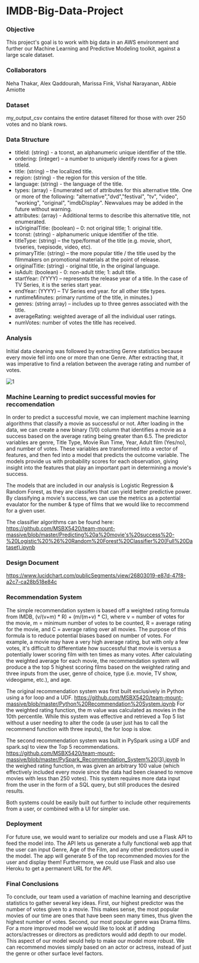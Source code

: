 # IMDB-Big-Data-Project

### Objective
This project's goal is to work with big data in an AWS environment and further our Machine Learning and Predictive Modeling toolkit, against a large scale dataset.

### Collaborators
Neha Thakar, Alex Qaddourah, Marissa Fink, Vishal Narayanan, Abbie Amiotte

### Dataset
my_output_csv contains the entire dataset filtered for those with over 250 votes and no blank rows.

### Data Structure
- titleId: (string) - a tconst, an alphanumeric unique identifier of the title.
- ordering: (integer) – a number to uniquely identify rows for a given titleId.
- title: (string) – the localized title.
- region: (string) - the region for this version of the title.
- language: (string) - the language of the title.
- types: (array) - Enumerated set of attributes for this alternative title. One or more of the following: "alternative","dvd","festival", "tv", "video", "working", "original", "imdbDisplay". Newvalues may be added in the future without warning.
- attributes: (array) - Additional terms to describe this alternative title, not enumerated.
- isOriginalTitle: (boolean) – 0: not original title; 1: original title.
- tconst: (string) - alphanumeric unique identifier of the title.
- titleType: (string) – the type/format of the title (e.g. movie, short, tvseries, tvepisode, video, etc).
- primaryTitle: (string) – the more popular title / the title used by the filmmakers on promotional materials at the point of release.
- originalTitle: (string) - original title, in the original language.
- isAdult: (boolean) - 0: non-adult title; 1: adult title.
- startYear: (YYYY) – represents the release year of a title. In the case of TV Series, it is the series start year.
- endYear: (YYYY) – TV Series end year. for all other title types.
- runtimeMinutes: primary runtime of the title, in minutes.)
- genres: (string array) – includes up to three genres associated with the title.
- averageRating: weighted average of all the individual user ratings.
- numVotes: number of votes the title has received.

### Analysis
Initial data cleaning was followed by extracting Genre statistics because every movie fell into one or more than one Genre. After extracting that, it was imperative to find a relation between the average rating and number of votes.

![1](https://user-images.githubusercontent.com/59902500/80539493-d61a3c80-8964-11ea-9972-c82eee4fff28.PNG)

### Machine Learning to predict successful movies for reccomendation
In order to predict a successful movie, we can implement machine learning algorithms that classify a movie as successful or not. After loading in the data, we can create a new binary (1/0) column that identifies a movie as a success based on the average rating being greater than 6.5. The predictor variables are genre, Title Type, Movie Run Time, Year, Adult film (Yes/no), and number of votes. These variables are transformed into a vector of features, and then fed into a model that predicts the outcome variable. The models provide us with probability scores for each observation, giving insight into the features that play an important part in determining a movie's success.

The models that are included in our analysis is Logistic Regression & Random Forest, as they are classifers that can yield better predictive power. By classifying a movie's success, we can use the metrics as a potential evaulator for the number & type of films that we would like to reccommend for a given user.

The classifier algorithms can be found here: https://github.com/MSBX5420/team-mount-massive/blob/master/Predicting%20a%20movie's%20success%20-%20Logistic%20%26%20Random%20Forest%20Classifier%20(Full%20Dataset).ipynb

### Design Document
https://www.lucidchart.com/publicSegments/view/26803019-e87d-47f8-a2c7-ca28b518e84c

### Recommendation System
The simple recommendation system is based off a weighted rating formula from IMDB, (v/(v+m) * R) + (m/(m+v) * C), where v = number of votes for the movie, m = minimum number of votes to be counted, R = average rating for the movie, and C = average rating over all movies. The purpose of this formula is to reduce potential biases based on number of votes. For example, a movie may have a very high average rating, but with only a few votes, it's difficult to differentiate how successful that movie is versus a potentially lower scoring film with ten times as many votes. After calculating the weighted average for each movie, the recommendation system will produce a the top 5 highest scoring films based on the weighted rating and three inputs from the user, genre of choice, type (i.e. movie, TV show, videogame, etc.), and age.

The original recommendation system was first built exclusively in Python using a for loop and a UDF. https://github.com/MSBX5420/team-mount-massive/blob/master/Python%20Recommendation%20System.ipynb For the weighted rating function, the m value was calculated as movies in the 10th percentile. While this system was effective and retrieved a Top 5 list without a user needing to alter the code (a user just has to call the recommend function with three inputs), the for loop is slow.

The second recommendation system was built in PySpark using a UDF and spark.sql to view the Top 5 recommendations. https://github.com/MSBX5420/team-mount-massive/blob/master/PySpark_Recommendation_System%20(3).ipynb In the weighed rating function, m was given an arbitrary 100 value (which effectively included every movie since the data had been cleaned to remove movies with less than 250 votes). This system requires more data input from the user in the form of a SQL query, but still produces the desired results.

Both systems could be easily built out further to include other requirements from a user, or combined with a UI for simpler use.

### Deployment
For future use, we would want to serialize our models and use a Flask API to feed the model into. The API lets us generate a fully functional web app that the user can input Genre, Age of the Film, and any other predictors used in the model. The app will generate 5 of the top recommended movies for the user and display them! Furthermore, we could use Flask and also use Heroku to get a permanent URL for the API.

### Final Conclusions
To conclude, our team used a variation of machine learning and descriptive statistics to gather several key ideas. First, our highest predictor was the number of votes given to a movie. This makes sense, the most popular movies of our time are ones that have been seen many times, thus given the highest number of votes. Second, our most popular genre was Drama films. For a more improved model we would like to look at if adding actors/actresses or directors as predictors would add depth to our model. This aspect of our model would help to make our model more robust. We can recommend movies simply based on an actor or actress, instead of just the genre or other surface level factors.
